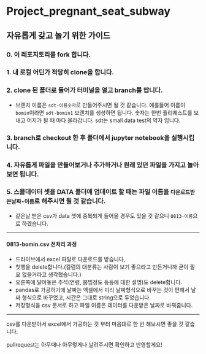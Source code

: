# Project_pregnant_seat_subway

## 자유롭게 갖고 놀기 위한 가이드

### 0. 이 레포지토리를 fork 합니다.

### 1. 내 로컬 어딘가 적당히 clone을 합니다.

### 2. clone 된 폴더로 들어가 터미널을 열고 branch를 땁니다.

* 브랜치 이름은 `sdt-이름숫자`로 만들어주시면 될 것 같습니다. 예를들어 이름이 `bomin`이라면 `sdt-bomin1` 브랜치를 생성하면 됩니다. 숫자는 한번 풀리퀘스트를 보내고 머지가 될 때 마다 올라갑니다. sdt는 small data test의 약자 입니다.

### 3. branch로 checkout 한 후 폴더에서 jupyter notebook을 실행시킵니다.

### 4. 자유롭게 파일을 만들어보거나 추가하거나 원래 있던 파일을 가지고 놀아보면 됩니다.

### 5. 스몰데이터 셋을 DATA 폴더에 업데이트 할 때는 파일 이름을 `다운로드받은날짜-이름`로 해주시면 될 것 같습니다.

* 같은날 받은 csv가 data 셋에 중복되게 들어올 경우도 있을 것 같으니 `0813-이름`으로 하겠습니다.

---
#### 0813-bomin.csv 전처리 과정
* 드라이브에서 excel 파일로 다운로드를 받습니다,
* 첫행을 delete합니다.(컬럼의 대분류는 사람이 보기 좋으라고 만든거니까 굳이 필요 없을거라고 생각했습니다.)
* 오른쪽에 달아놓은 주석(연령, 붐빔정도 등등에 대한 설명)도 delete합니다.
* pandas로 가공하기에 날짜는 엑셀에서 미리 날짜형식으로 바꾸는 것이 편해서 날짜 형식으로 바꾸었고, 시간은 그대로 string으로 두었습니다.
* 저장형식을 csv 문서로 하고 파일 이름은 데이터를 다운받은 날짜로 바꿔줍니다.

---

csv를 다운받아서 excel에서 가공하는 것 부터 마음대로 한 번 해보시면 좋을 것 같습니다.

pullrequest는 아무때나 아무렇게나 날려주시면 확인하고 반영할게요!
